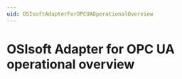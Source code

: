 ```yaml
---
uid: OSIsoftAdapterForOPCUAOperationalOverview
---
```


# OSIsoft Adapter for OPC UA operational overview

